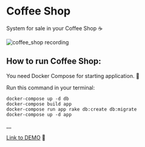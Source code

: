 # Coffee Shop

System for sale in your Coffee Shop :coffee:

![coffee_shop recording](https://image.ibb.co/cBww8v/Peek_2017_03_19_12_02.gif)

## How to run Coffee Shop: 

You need Docker Compose for starting application. :rocket:

Run this command in your terminal:


```shell
docker-compose up -d db
docker-compose build app
docker-compose run app rake db:create db:migrate
docker-compose up -d app
```

__ 

[Link to DEMO](http://coffee-shop.toel.ru) :herb:
